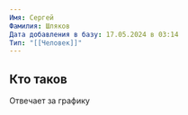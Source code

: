 ```yaml
---
Имя: Сергей
Фамилия: Шляков
Дата добавления в базу: 17.05.2024 в 03:14
Тип: "[[Человек]]"
---
```

## Кто таков

Отвечает за графику